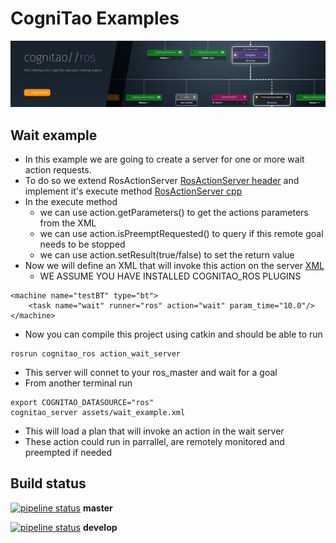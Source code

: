 # CogniTao Examples
![alt text](assets/images/cognitao_ros.jpeg "CogniTao ROS")


## Wait example

* In this example we are going to create a server for one or more wait action requests.
* To do so we extend RosActionServer [RosActionServer header](include/RosActionWaitServer.h)
  and implement it's execute method [RosActionServer cpp](src/RosActionWaitServer.cpp)
* In the execute method 
  * we can use action.getParameters() to get the actions parameters from the XML
  * we can use action.isPreemptRequested() to query if this remote goal needs to be stopped
  * we can use action.setResult(true/false) to set the return value
* Now we will define an XML that will invoke this action on the server [XML](assets/machines/wait_example.xml)
  * WE ASSUME YOU HAVE INSTALLED COGNITAO_ROS PLUGINS
```
<machine name="testBT" type="bt">
	<task name="wait" runner="ros" action="wait" param_time="10.0"/>
</machine>
```
* Now you can compile this project using catkin and should be able to run
```
rosrun cognitao_ros action_wait_server 
``` 
* This server will connet to your ros_master and wait for a goal
* From another terminal run 
```
export COGNITAO_DATASOURCE="ros"
cognitao_server assets/wait_example.xml
```
* This will load a plan that will invoke an action in the wait server 
* These action could run in parrallel, are remotely monitored and preempted if needed

## Build status
[![pipeline status](https://git.cogni.io/cognitao/cognitao_examples/badges/master/pipeline.svg)](https://git.cogni.io/cognitao/cognitao_examples/commits/master) **master**

[![pipeline status](https://git.cogni.io/cognitao/cognitao_examples/badges/develop/pipeline.svg)](https://git.cogni.io/cognitao/cognitao_examples/commits/master) **develop**

